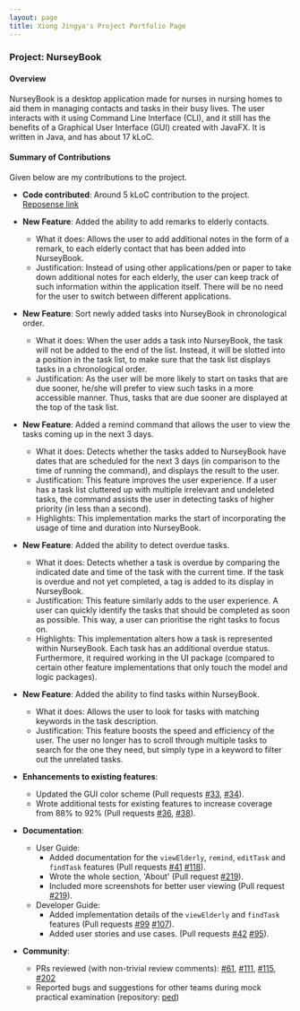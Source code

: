 ```yaml
---
layout: page
title: Xiong Jingya's Project Portfolio Page
---
```


### Project: NurseyBook

#### Overview

NurseyBook is a desktop application made for nurses in nursing homes to aid them in managing contacts and tasks in their busy lives. The user interacts with it using Command Line Interface (CLI), 
and it still has the benefits of a Graphical User Interface (GUI) created with JavaFX. It is written in Java, and has about 17 kLoC. 

#### Summary of Contributions

Given below are my contributions to the project.

* **Code contributed**: Around 5 kLoC contribution to the project. [Reposense link](https://nus-cs2103-ay2122s1.github.io/tp-dashboard/?search=f13&sort=groupTitle&sortWithin=title&timeframe=commit&mergegroup=&groupSelect=groupByRepos&breakdown=true&checkedFileTypes=docs~functional-code~test-code~other&since=2021-09-17&tabOpen=true&tabType=authorship&tabAuthor=xiongjya&tabRepo=AY2122S1-CS2103T-F13-2%2Ftp%5Bmaster%5D&authorshipIsMergeGroup=false&authorshipFileTypes=docs~functional-code~test-code~other&authorshipIsBinaryFileTypeChecked=false)



* **New Feature**: Added the ability to add remarks to elderly contacts.
    * What it does: Allows the user to add additional notes in the form of a remark, to each elderly contact that has been added into NurseyBook.
    * Justification: Instead of using other applications/pen or paper to take down additional notes for each elderly, the user can keep track of such information within the application itself. There will be no need for the user to switch between different applications.


* **New Feature**: Sort newly added tasks into NurseyBook in chronological order.
    * What it does: When the user adds a task into NurseyBook, the task will not be added to the end of the list. Instead, it will be slotted into a position in the task list, to make sure that the task list displays tasks in a chronological order.
    * Justification: As the user will be more likely to start on tasks that are due sooner, he/she will prefer to view such tasks in a more accessible manner. Thus, tasks that are due sooner are displayed at the top of the task list. 
  

* **New Feature**: Added a remind command that allows the user to view the tasks coming up in the next 3 days.
    * What it does: Detects whether the tasks added to NurseyBook have dates that are scheduled for the next 3 days (in comparison to the time of running the command), and displays the result to the user.
    * Justification: This feature improves the user experience. If a user has a task list cluttered up with multiple irrelevant and undeleted tasks, the command assists the user in detecting tasks of higher priority (in less than a second).
    * Highlights: This implementation marks the start of incorporating the usage of time and duration into NurseyBook.


* **New Feature**: Added the ability to detect overdue tasks.
    * What it does: Detects whether a task is overdue by comparing the indicated date and time of the task with the current time. If the task is overdue and not yet completed, a tag is added to its display in NurseyBook.
    * Justification: This feature similarly adds to the user experience. A user can quickly identify the tasks that should be completed as soon as possible. This way, a user can prioritise the right tasks to focus on. 
    * Highlights: This implementation alters how a task is represented within NurseyBook. Each task has an additional overdue status. Furthermore, it required working in the UI package (compared to certain other feature implementations that only touch the model and logic packages).
  

* **New Feature**: Added the ability to find tasks within NurseyBook. 
    * What it does: Allows the user to look for tasks with matching keywords in the task description.
    * Justification: This feature boosts the speed and efficiency of the user. The user no longer has to scroll through multiple tasks to search for the one they need, but simply type in a keyword to filter out the unrelated tasks. 
    

* **Enhancements to existing features**:
    * Updated the GUI color scheme (Pull requests [\#33](), [\#34]()).
    * Wrote additional tests for existing features to increase coverage from 88% to 92% (Pull requests [\#36](), [\#38]()).


* **Documentation**:
    * User Guide:
        * Added documentation for the `viewElderly`, `remind`, `editTask` and `findTask` features (Pull requests [\#41](https://github.com/AY2122S1-CS2103T-F13-2/tp/pull/41) [\#118](https://github.com/AY2122S1-CS2103T-F13-2/tp/pull/118)).
        * Wrote the whole section, 'About' (Pull request [\#219](https://github.com/AY2122S1-CS2103T-F13-2/tp/pull/219)).
        * Included more screenshots for better user viewing (Pull request [\#219](https://github.com/AY2122S1-CS2103T-F13-2/tp/pull/219)).
    * Developer Guide:
        * Added implementation details of the `viewElderly` and `findTask` features (Pull requests [\#99](https://github.com/AY2122S1-CS2103T-F13-2/tp/pull/99) [\#107](https://github.com/AY2122S1-CS2103T-F13-2/tp/pull/107)).
        * Added user stories and use cases. (Pull requests [\#42](https://github.com/AY2122S1-CS2103T-F13-2/tp/pull/42) [\#95](https://github.com/AY2122S1-CS2103T-F13-2/tp/pull/95)).


* **Community**:
    * PRs reviewed (with non-trivial review comments): [\#61](https://github.com/AY2122S1-CS2103T-F13-2/tp/pull/61), [\#111](https://github.com/AY2122S1-CS2103T-F13-2/tp/pull/111), [\#115](https://github.com/AY2122S1-CS2103T-F13-2/tp/pull/115), [\#202](https://github.com/AY2122S1-CS2103T-F13-2/tp/pull/202)
    * Reported bugs and suggestions for other teams during mock practical examination (repository: [ped](https://github.com/xiongjya/ped))
    